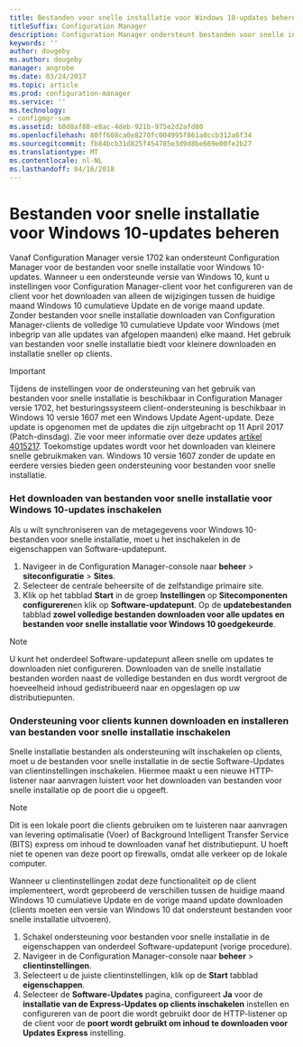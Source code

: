```yaml
---
title: Bestanden voor snelle installatie voor Windows 10-updates beheren
titleSuffix: Configuration Manager
description: Configuration Manager ondersteunt bestanden voor snelle installatie voor Windows 10 waarmee kleinere downloads en sneller installatie op clients.
keywords: ''
author: dougeby
ms.author: dougeby
manager: angrobe
ms.date: 03/24/2017
ms.topic: article
ms.prod: configuration-manager
ms.service: ''
ms.technology:
- configmgr-sum
ms.assetid: b8d8af88-e8ac-4deb-921b-975e2d2afd80
ms.openlocfilehash: 80ff608ca0e8270fc004995f861a0ccb312a6f34
ms.sourcegitcommit: fb84bcb31d825f454785e3d9d8be669e00fe2b27
ms.translationtype: MT
ms.contentlocale: nl-NL
ms.lasthandoff: 04/16/2018
---
```

# <a name="manage-express-installation-files-for-windows-10-updates"></a>Bestanden voor snelle installatie voor Windows 10-updates beheren
Vanaf Configuration Manager versie 1702 kan ondersteunt Configuration Manager voor de bestanden voor snelle installatie voor Windows 10-updates. Wanneer u een ondersteunde versie van Windows 10, kunt u instellingen voor Configuration Manager-client voor het configureren van de client voor het downloaden van alleen de wijzigingen tussen de huidige maand Windows 10 cumulatieve Update en de vorige maand update. Zonder bestanden voor snelle installatie downloaden van Configuration Manager-clients de volledige 10 cumulatieve Update voor Windows (met inbegrip van alle updates van afgelopen maanden) elke maand. Het gebruik van bestanden voor snelle installatie biedt voor kleinere downloaden en installatie sneller op clients.

> [!IMPORTANT]
> Tijdens de instellingen voor de ondersteuning van het gebruik van bestanden voor snelle installatie is beschikbaar in Configuration Manager versie 1702, het besturingssysteem client-ondersteuning is beschikbaar in Windows 10 versie 1607 met een Windows Update Agent-update. Deze update is opgenomen met de updates die zijn uitgebracht op 11 April 2017 (Patch-dinsdag). Zie voor meer informatie over deze updates [artikel 4015217](http://support.microsoft.com/kb/4015217). Toekomstige updates wordt voor het downloaden van kleinere snelle gebruikmaken van. Windows 10 versie 1607 zonder de update en eerdere versies bieden geen ondersteuning voor bestanden voor snelle installatie.


### <a name="to-enable-the-download-of-express-installation-files-for-windows-10-updates"></a>Het downloaden van bestanden voor snelle installatie voor Windows 10-updates inschakelen
Als u wilt synchroniseren van de metagegevens voor Windows 10-bestanden voor snelle installatie, moet u het inschakelen in de eigenschappen van Software-updatepunt.
1.  Navigeer in de Configuration Manager-console naar **beheer** > **siteconfiguratie** > **Sites**.
2.  Selecteer de centrale beheersite of de zelfstandige primaire site.
3.  Klik op het tabblad **Start** in de groep **Instellingen** op **Sitecomponenten configureren**en klik op **Software-updatepunt**. Op de **updatebestanden** tabblad **zowel volledige bestanden downloaden voor alle updates en bestanden voor snelle installatie voor Windows 10 goedgekeurde**.

> [!NOTE]    
> U kunt het onderdeel Software-updatepunt alleen snelle om updates te downloaden niet configureren.  Downloaden van de snelle installatie bestanden worden naast de volledige bestanden en dus wordt vergroot de hoeveelheid inhoud gedistribueerd naar en opgeslagen op uw distributiepunten.

### <a name="to-enable-support-for-clients-to-download-and-install-express-installation-files"></a>Ondersteuning voor clients kunnen downloaden en installeren van bestanden voor snelle installatie inschakelen
Snelle installatie bestanden als ondersteuning wilt inschakelen op clients, moet u de bestanden voor snelle installatie in de sectie Software-Updates van clientinstellingen inschakelen. Hiermee maakt u een nieuwe HTTP-listener naar aanvragen luistert voor het downloaden van bestanden voor snelle installatie op de poort die u opgeeft.

> [!NOTE]    
> Dit is een lokale poort die clients gebruiken om te luisteren naar aanvragen van levering optimalisatie (Voer) of Background Intelligent Transfer Service (BITS) express om inhoud te downloaden vanaf het distributiepunt. U hoeft niet te openen van deze poort op firewalls, omdat alle verkeer op de lokale computer.

Wanneer u clientinstellingen zodat deze functionaliteit op de client implementeert, wordt geprobeerd de verschillen tussen de huidige maand Windows 10 cumulatieve Update en de vorige maand update downloaden (clients moeten een versie van Windows 10 dat ondersteunt bestanden voor snelle installatie uitvoeren).
1.  Schakel ondersteuning voor bestanden voor snelle installatie in de eigenschappen van onderdeel Software-updatepunt (vorige procedure).
2.  Navigeer in de Configuration Manager-console naar **beheer** > **clientinstellingen**.
3.  Selecteert u de juiste clientinstellingen, klik op de **Start** tabblad **eigenschappen**.
4.  Selecteer de **Software-Updates** pagina, configureert **Ja** voor de **installatie van de Express-Updates op clients inschakelen** instellen en configureren van de poort die wordt gebruikt door de HTTP-listener op de client voor de **poort wordt gebruikt om inhoud te downloaden voor Updates Express** instelling.
